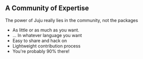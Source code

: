 ##  A Community of Expertise

The power of Juju really lies in the community, not the packages

- As little or as much as you want.
- ... In whatever language you want
- Easy to share and hack on
- Lightweight contribution process
- You're probably 90% there!